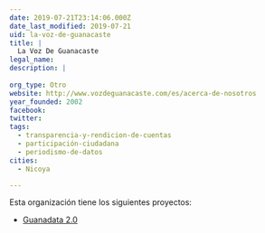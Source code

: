 ```yaml
---
date: 2019-07-21T23:14:06.000Z
date_last_modified: 2019-07-21
uid: la-voz-de-guanacaste
title: |
  La Voz De Guanacaste
legal_name: 
description: |
  
org_type: Otro
website: http://www.vozdeguanacaste.com/es/acerca-de-nosotros
year_founded: 2002
facebook: 
twitter: 
tags:
  - transparencia-y-rendicion-de-cuentas
  - participación-ciudadana
  - periodismo-de-datos
cities: 
  - Nicoya

---
```


Esta organización tiene los siguientes proyectos:

- [Guanadata 2.0](/proyectos/guanadata-2-0)
